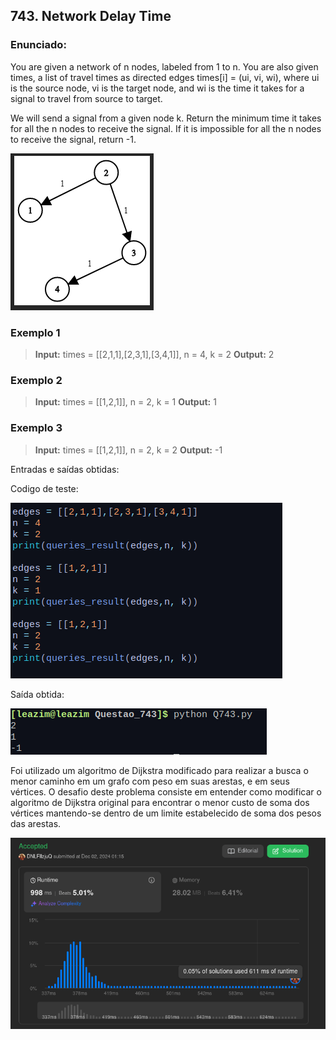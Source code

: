 ## 743. Network Delay Time

### Enunciado:
You are given a network of n nodes, labeled from 1 to n. You are also given times, a list of travel times as directed edges times[i] = (ui, vi, wi), where ui is the source node, vi is the target node, and wi is the time it takes for a signal to travel from source to target.

We will send a signal from a given node k. Return the minimum time it takes for all the n nodes to receive the signal. If it is impossible for all the n nodes to receive the signal, return -1.

![ExemploVisal](https://github.com/projeto-de-algoritmos-2024/Grafos2-Online-Judge/blob/main/Questoes/Questao_743/assets/teste1.png "ExemploVisual")

### Exemplo 1
>**Input:** times = [[2,1,1],[2,3,1],[3,4,1]], n = 4, k = 2
>**Output:** 2

### Exemplo 2
>**Input:** times = [[1,2,1]], n = 2, k = 1
>**Output:** 1

### Exemplo 3
>**Input:** times = [[1,2,1]], n = 2, k = 2
>**Output:** -1

Entradas e saídas obtidas:

Codigo de teste:
<br>

![TestesRodados](https://github.com/projeto-de-algoritmos-2024/Grafos2-Online-Judge/blob/main/Questoes/Questao_743/assets/CodigoTeste.png "TestesRodados")

Saída obtida:
<br>

![SaidasObtidas](https://github.com/projeto-de-algoritmos-2024/Grafos2-Online-Judge/blob/main/Questoes/Questao_743/assets/OutputTeste.png "SaidasObtidas")

Foi utilizado um algoritmo de Dijkstra modificado para realizar a busca o menor caminho em um grafo com peso em suas arestas, e em seus vértices. O desafio deste problema consiste em entender como modificar o algoritmo de Dijkstra original para encontrar o menor custo de soma dos vértices mantendo-se dentro de um limite estabelecido de soma dos pesos das arestas.
<br>

![Submissao](https://github.com/projeto-de-algoritmos-2024/Grafos2-Online-Judge/blob/main/Questoes/Questao_743/assets/Aceito.png "Exercicio Submetido")



